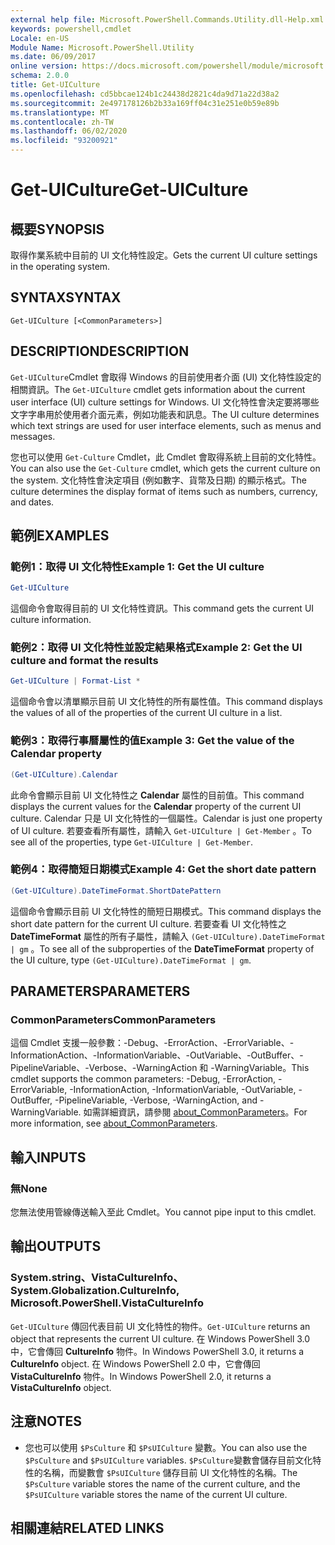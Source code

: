 ```yaml
---
external help file: Microsoft.PowerShell.Commands.Utility.dll-Help.xml
keywords: powershell,cmdlet
Locale: en-US
Module Name: Microsoft.PowerShell.Utility
ms.date: 06/09/2017
online version: https://docs.microsoft.com/powershell/module/microsoft.powershell.utility/get-uiculture?view=powershell-7&WT.mc_id=ps-gethelp
schema: 2.0.0
title: Get-UICulture
ms.openlocfilehash: cd5bbcae124b1c24438d2821c4da9d71a22d38a2
ms.sourcegitcommit: 2e497178126b2b33a169ff04c31e251e0b59e89b
ms.translationtype: MT
ms.contentlocale: zh-TW
ms.lasthandoff: 06/02/2020
ms.locfileid: "93200921"
---
```

# <span data-ttu-id="b90fa-103">Get-UICulture</span><span class="sxs-lookup"><span data-stu-id="b90fa-103">Get-UICulture</span></span>

## <span data-ttu-id="b90fa-104">概要</span><span class="sxs-lookup"><span data-stu-id="b90fa-104">SYNOPSIS</span></span>
<span data-ttu-id="b90fa-105">取得作業系統中目前的 UI 文化特性設定。</span><span class="sxs-lookup"><span data-stu-id="b90fa-105">Gets the current UI culture settings in the operating system.</span></span>

## <span data-ttu-id="b90fa-106">SYNTAX</span><span class="sxs-lookup"><span data-stu-id="b90fa-106">SYNTAX</span></span>

```
Get-UICulture [<CommonParameters>]
```

## <span data-ttu-id="b90fa-107">DESCRIPTION</span><span class="sxs-lookup"><span data-stu-id="b90fa-107">DESCRIPTION</span></span>

<span data-ttu-id="b90fa-108">`Get-UICulture`Cmdlet 會取得 Windows 的目前使用者介面 (UI) 文化特性設定的相關資訊。</span><span class="sxs-lookup"><span data-stu-id="b90fa-108">The `Get-UICulture` cmdlet gets information about the current user interface (UI) culture settings for Windows.</span></span>
<span data-ttu-id="b90fa-109">UI 文化特性會決定要將哪些文字字串用於使用者介面元素，例如功能表和訊息。</span><span class="sxs-lookup"><span data-stu-id="b90fa-109">The UI culture determines which text strings are used for user interface elements, such as menus and messages.</span></span>

<span data-ttu-id="b90fa-110">您也可以使用 `Get-Culture` Cmdlet，此 Cmdlet 會取得系統上目前的文化特性。</span><span class="sxs-lookup"><span data-stu-id="b90fa-110">You can also use the `Get-Culture` cmdlet, which gets the current culture on the system.</span></span>
<span data-ttu-id="b90fa-111">文化特性會決定項目 (例如數字、貨幣及日期) 的顯示格式。</span><span class="sxs-lookup"><span data-stu-id="b90fa-111">The culture determines the display format of items such as numbers, currency, and dates.</span></span>

## <span data-ttu-id="b90fa-112">範例</span><span class="sxs-lookup"><span data-stu-id="b90fa-112">EXAMPLES</span></span>

### <span data-ttu-id="b90fa-113">範例1：取得 UI 文化特性</span><span class="sxs-lookup"><span data-stu-id="b90fa-113">Example 1: Get the UI culture</span></span>

```powershell
Get-UICulture
```

<span data-ttu-id="b90fa-114">這個命令會取得目前的 UI 文化特性資訊。</span><span class="sxs-lookup"><span data-stu-id="b90fa-114">This command gets the current UI culture information.</span></span>

### <span data-ttu-id="b90fa-115">範例2：取得 UI 文化特性並設定結果格式</span><span class="sxs-lookup"><span data-stu-id="b90fa-115">Example 2: Get the UI culture and format the results</span></span>

```powershell
Get-UICulture | Format-List *
```

<span data-ttu-id="b90fa-116">這個命令會以清單顯示目前 UI 文化特性的所有屬性值。</span><span class="sxs-lookup"><span data-stu-id="b90fa-116">This command displays the values of all of the properties of the current UI culture in a list.</span></span>

### <span data-ttu-id="b90fa-117">範例3：取得行事曆屬性的值</span><span class="sxs-lookup"><span data-stu-id="b90fa-117">Example 3: Get the value of the Calendar property</span></span>

```powershell
(Get-UICulture).Calendar
```

<span data-ttu-id="b90fa-118">此命令會顯示目前 UI 文化特性之 **Calendar** 屬性的目前值。</span><span class="sxs-lookup"><span data-stu-id="b90fa-118">This command displays the current values for the **Calendar** property of the current UI culture.</span></span>
<span data-ttu-id="b90fa-119">Calendar 只是 UI 文化特性的一個屬性。</span><span class="sxs-lookup"><span data-stu-id="b90fa-119">Calendar is just one property of UI culture.</span></span>
<span data-ttu-id="b90fa-120">若要查看所有屬性，請輸入 `Get-UICulture | Get-Member` 。</span><span class="sxs-lookup"><span data-stu-id="b90fa-120">To see all of the properties, type `Get-UICulture | Get-Member`.</span></span>

### <span data-ttu-id="b90fa-121">範例4：取得簡短日期模式</span><span class="sxs-lookup"><span data-stu-id="b90fa-121">Example 4: Get the short date pattern</span></span>

```powershell
(Get-UICulture).DateTimeFormat.ShortDatePattern
```

<span data-ttu-id="b90fa-122">這個命令會顯示目前 UI 文化特性的簡短日期模式。</span><span class="sxs-lookup"><span data-stu-id="b90fa-122">This command displays the short date pattern for the current UI culture.</span></span>
<span data-ttu-id="b90fa-123">若要查看 UI 文化特性之 **DateTimeFormat** 屬性的所有子屬性，請輸入 `(Get-UICulture).DateTimeFormat | gm` 。</span><span class="sxs-lookup"><span data-stu-id="b90fa-123">To see all of the subproperties of the **DateTimeFormat** property of the UI culture, type `(Get-UICulture).DateTimeFormat | gm`.</span></span>

## <span data-ttu-id="b90fa-124">PARAMETERS</span><span class="sxs-lookup"><span data-stu-id="b90fa-124">PARAMETERS</span></span>

### <span data-ttu-id="b90fa-125">CommonParameters</span><span class="sxs-lookup"><span data-stu-id="b90fa-125">CommonParameters</span></span>

<span data-ttu-id="b90fa-126">這個 Cmdlet 支援一般參數：-Debug、-ErrorAction、-ErrorVariable、-InformationAction、-InformationVariable、-OutVariable、-OutBuffer、-PipelineVariable、-Verbose、-WarningAction 和 -WarningVariable。</span><span class="sxs-lookup"><span data-stu-id="b90fa-126">This cmdlet supports the common parameters: -Debug, -ErrorAction, -ErrorVariable, -InformationAction, -InformationVariable, -OutVariable, -OutBuffer, -PipelineVariable, -Verbose, -WarningAction, and -WarningVariable.</span></span> <span data-ttu-id="b90fa-127">如需詳細資訊，請參閱 [about_CommonParameters](../Microsoft.PowerShell.Core/About/about_CommonParameters.md)。</span><span class="sxs-lookup"><span data-stu-id="b90fa-127">For more information, see [about_CommonParameters](../Microsoft.PowerShell.Core/About/about_CommonParameters.md).</span></span>

## <span data-ttu-id="b90fa-128">輸入</span><span class="sxs-lookup"><span data-stu-id="b90fa-128">INPUTS</span></span>

### <span data-ttu-id="b90fa-129">無</span><span class="sxs-lookup"><span data-stu-id="b90fa-129">None</span></span>

<span data-ttu-id="b90fa-130">您無法使用管線傳送輸入至此 Cmdlet。</span><span class="sxs-lookup"><span data-stu-id="b90fa-130">You cannot pipe input to this cmdlet.</span></span>

## <span data-ttu-id="b90fa-131">輸出</span><span class="sxs-lookup"><span data-stu-id="b90fa-131">OUTPUTS</span></span>

### <span data-ttu-id="b90fa-132">System.string、VistaCultureInfo、</span><span class="sxs-lookup"><span data-stu-id="b90fa-132">System.Globalization.CultureInfo, Microsoft.PowerShell.VistaCultureInfo</span></span>

<span data-ttu-id="b90fa-133">`Get-UICulture` 傳回代表目前 UI 文化特性的物件。</span><span class="sxs-lookup"><span data-stu-id="b90fa-133">`Get-UICulture` returns an object that represents the current UI culture.</span></span>
<span data-ttu-id="b90fa-134">在 Windows PowerShell 3.0 中，它會傳回 **CultureInfo** 物件。</span><span class="sxs-lookup"><span data-stu-id="b90fa-134">In Windows PowerShell 3.0, it returns a **CultureInfo** object.</span></span>
<span data-ttu-id="b90fa-135">在 Windows PowerShell 2.0 中，它會傳回 **VistaCultureInfo** 物件。</span><span class="sxs-lookup"><span data-stu-id="b90fa-135">In Windows PowerShell 2.0, it returns a **VistaCultureInfo** object.</span></span>

## <span data-ttu-id="b90fa-136">注意</span><span class="sxs-lookup"><span data-stu-id="b90fa-136">NOTES</span></span>

- <span data-ttu-id="b90fa-137">您也可以使用 `$PsCulture` 和 `$PsUICulture` 變數。</span><span class="sxs-lookup"><span data-stu-id="b90fa-137">You can also use the `$PsCulture` and `$PsUICulture` variables.</span></span> <span data-ttu-id="b90fa-138">`$PsCulture`變數會儲存目前文化特性的名稱，而變數會 `$PsUICulture` 儲存目前 UI 文化特性的名稱。</span><span class="sxs-lookup"><span data-stu-id="b90fa-138">The `$PsCulture` variable stores the name of the current culture, and the `$PsUICulture` variable stores the name of the current UI culture.</span></span>

## <span data-ttu-id="b90fa-139">相關連結</span><span class="sxs-lookup"><span data-stu-id="b90fa-139">RELATED LINKS</span></span>
